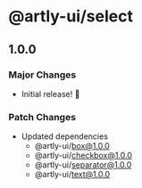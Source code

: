# @artly-ui/select

## 1.0.0

### Major Changes

- Initial release! 🎉

### Patch Changes

- Updated dependencies
  - @artly-ui/box@1.0.0
  - @artly-ui/checkbox@1.0.0
  - @artly-ui/separator@1.0.0
  - @artly-ui/text@1.0.0
